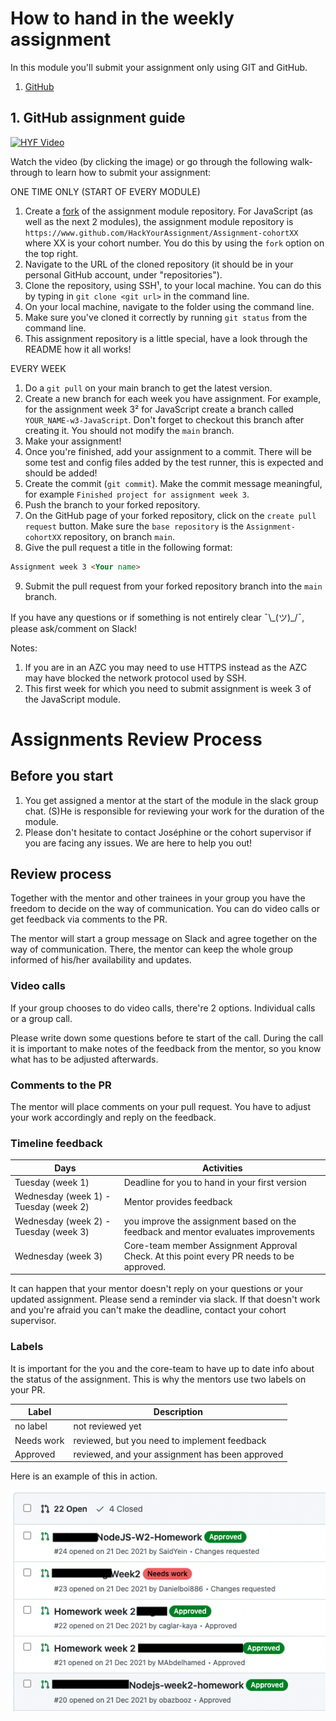 # How to hand in the weekly assignment

In this module you'll submit your assignment only using GIT and GitHub. 

1. [GitHub](https://www.github.com/HackYourFuture/JavaScript)

## 1. GitHub assignment guide

<a href="http://www.youtube.com/watch?feature=player_embedded&v=CpYARPYGQU8" target="_blank"><img src="./assets/submit-homework.png" width="400" height="250" alt="HYF Video" /></a>

Watch the video (by clicking the image) or go through the following walk-through to learn how to submit your assignment:

ONE TIME ONLY (START OF EVERY MODULE)

1. Create a [fork](https://help.github.com/en/articles/fork-a-repo) of the assignment module repository. For JavaScript (as well as the next 2 modules), the assignment module repository is `https://www.github.com/HackYourAssignment/Assignment-cohortXX` where XX is your cohort number. You do this by using the `fork` option on the top right.
2. Navigate to the URL of the cloned repository (it should be in your personal GitHub account, under "repositories").
3. Clone the repository, using SSH¹, to your local machine. You can do this by typing in `git clone <git url>` in the command line.
4. On your local machine, navigate to the folder using the command line.
5. Make sure you've cloned it correctly by running `git status` from the command line.
6. This assignment repository is a little special, have a look through the README how it all works!

EVERY WEEK

1. Do a `git pull` on your main branch to get the latest version.
2. Create a new branch for each week you have assignment. For example, for the assignment week 3² for JavaScript create a branch called `YOUR_NAME-w3-JavaScript`. Don't forget to checkout this branch after creating it. You should not modify the `main` branch.
3. Make your assignment!
4. Once you're finished, add your assignment to a commit. There will be some test and config files added by the test runner, this is expected and should be added!
5. Create the commit (`git commit`). Make the commit message meaningful, for example `Finished project for assignment week 3`.
6. Push the branch to your forked repository.
7. On the GitHub page of your forked repository, click on the `create pull request` button. Make sure the `base repository` is the `Assignment-cohortXX` repository, on branch `main`.
8. Give the pull request a title in the following format:

```markdown
Assignment week 3 <Your name>
```

9. Submit the pull request from your forked repository branch into the `main` branch.

If you have any questions or if something is not entirely clear ¯\\\_(ツ)\_/¯, please ask/comment on Slack!

Notes:

1. If you are in an AZC you may need to use HTTPS instead as the AZC may have blocked the network protocol used by SSH.
2. This first week for which you need to submit assignment is week 3 of the JavaScript module.

# Assignments Review Process

## Before you start
1. You get assigned a mentor at the start of the module in the slack group chat. (S)He is responsible for reviewing your work for the duration of the module.
3. Please don't hesitate to contact Joséphine or the cohort supervisor if you are facing any issues. We are here to help you out!  

## Review process
Together with the mentor and other trainees in your group you have the freedom to decide on the way of communication. You can do video calls or get feedback via comments to the PR.

The mentor will start a group message on Slack and agree together on the way of communication. There, the mentor can keep the whole group informed of his/her availability and updates.


### Video calls
If your group chooses to do video calls, there're 2 options. Individual calls or a group call. 

Please write down some questions before te start of the call. During the call it is important to make notes of the feedback from the mentor, so you know what has to be adjusted afterwards. 

### Comments to the PR
The mentor will place comments on your pull request. You have to adjust your work accordingly and reply on the feedback.

### Timeline feedback
| Days | Activities |
| --- | --- |
|Tuesday (week 1)  | Deadline for you to hand in your first version   |
|Wednesday (week 1) - Tuesday (week 2)  | Mentor provides feedback  |
| Wednesday (week 2) - Tuesday (week 3)  | you improve the assignment based on the feedback and mentor evaluates improvements   |
| Wednesday (week 3) | Core-team member Assignment Approval Check. At this point every PR needs to be approved. |

It can happen that your mentor doesn't reply on your questions or your updated assignment. Please send a reminder via slack. If that doesn't work and you're afraid you can't make the deadline, contact your cohort supervisor. 

### Labels 
It is important for the you and the core-team to have up to date info about the status of the assignment. This is why the mentors use two labels on your PR.

| Label | Description |
| --- | --- |
|no label  |not reviewed yet   |
|Needs work   |reviewed, but you need to implement feedback  |
|Approved   |reviewed, and your assignment has been approved   |

Here is an example of this in action.

![labels](https://github.com/HackYourFuture/mentors/blob/main/assets/labels.png)

